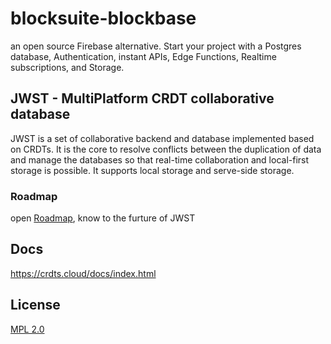 # blocksuite-blockbase

an open source Firebase alternative. Start your project with a Postgres database, Authentication, instant APIs, Edge Functions, Realtime subscriptions, and Storage.


## JWST - MultiPlatform CRDT collaborative database

JWST is a set of collaborative backend and database implemented based on CRDTs.
It is the core to resolve conflicts between the duplication of data and manage the databases so that real-time collaboration and local-first storage is possible.
It supports local storage and serve-side storage.

### Roadmap

open [Roadmap](https://github.com/toeverything/JWST/issues/9), know to the furture of JWST

## Docs

https://crdts.cloud/docs/index.html

## License

[MPL 2.0](./LICENSE)
